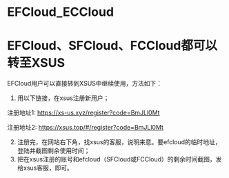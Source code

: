 # EFCloud_ECCloud

# EFCloud、SFCloud、FCCloud都可以转至XSUS

EFCloud用户可以直接转到XSUS中继续使用，方法如下：

1. 用以下链接，在xsus注册新用户；
   
注册地址1: https://xs-us.xyz/register?code=BmJLl0Mt

注册地址2: https://xsus.top/#/register?code=BmJLl0Mt

2. 注册完，在网站右下角，找xsus的客服，说明来意。要efcloud的临时地址，登陆并截图剩余使用时间；
3. 把在xsus注册的账号和efcloud（SFCloud或FCCloud）的剩余时间截图，发给xsus客服，即可。
 
